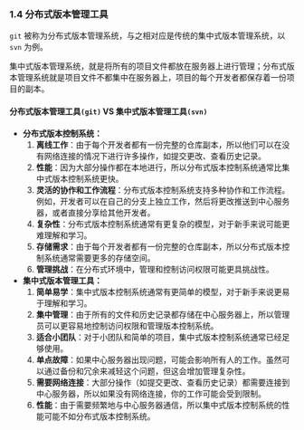 


### 1.4 分布式版本管理工具

`git` 被称为分布式版本管理系统，与之相对应是传统的集中式版本管理系统，以 `svn` 为例。

集中式版本管理系统，就是将所有的项目文件都放在服务器上进行管理；分布式版本管理系统就是项目文件不都集中在服务器上，项目的每个开发者都保存着一份项目的副本。



#### 分布式版本管理工具`(git)` VS 集中式版本管理工具`(svn)`

- **分布式版本控制系统：**
	1. **离线工作**：由于每个开发者都有一份完整的仓库副本，所以他们可以在没有网络连接的情况下进行许多操作，如提交更改、查看历史记录。
	2. **性能**：因为大部分操作都在本地进行，所以分布式版本控制系统通常比集中式版本控制系统更快。
	3. **灵活的协作和工作流程**：分布式版本控制系统支持多种协作和工作流程。例如，开发者可以在自己的分支上独立工作，然后将更改推送到中心服务器，或者直接分享给其他开发者。
	4. **复杂性**：分布式版本控制系统通常有更复杂的模型，对于新手来说可能更难理解和学习。
	5. **存储需求**：由于每个开发者都有一份完整的仓库副本，所以分布式版本控制系统通常需要更多的存储空间。
	6. **管理挑战**：在分布式环境中，管理和控制访问权限可能更具挑战性。
- **集中式版本管理工具：**
	1. **简单易学**：集中式版本控制系统通常有更简单的模型，对于新手来说更易于理解和学习。
	2. **集中管理**：由于所有的文件和历史记录都存储在中心服务器上，所以管理员可以更容易地控制访问权限和管理版本控制系统。
	3. **适合小团队**：对于小团队和简单的项目，集中式版本控制系统通常已经足够使用。
	4. **单点故障**：如果中心服务器出现问题，可能会影响所有人的工作。虽然可以通过备份和冗余来减轻这个问题，但这会增加管理复杂性。
	5. **需要网络连接**：大部分操作（如提交更改、查看历史记录）都需要连接到中心服务器，所以如果没有网络连接，你的工作可能会受到限制。
	6. **性能**：由于需要频繁地与中心服务器通信，所以集中式版本控制系统的性能可能不如分布式版本控制系统。